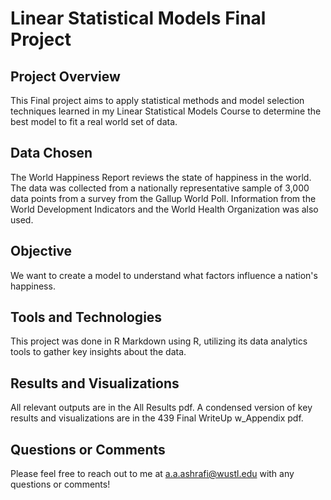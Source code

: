 # Linear Statistical Models Final Project

## Project Overview
This Final project aims to apply statistical methods and model selection techniques learned in my Linear Statistical Models Course to determine the best model to fit a real world set of data. 

## Data Chosen
The World Happiness Report reviews the state of happiness in the world. The data was collected from a nationally representative sample of 3,000 data points from a survey from the Gallup World Poll. Information from the World Development Indicators and the World Health Organization was also used. 

## Objective 
We want to create a model to understand what factors influence a nation's happiness. 

## Tools and Technologies
This project was done in R Markdown using R, utilizing its data analytics tools to gather key insights about the data. 

## Results and Visualizations 
All relevant outputs are in the All Results pdf. A condensed version of key results and visualizations are in the 439 Final WriteUp w_Appendix pdf. 

## Questions or Comments 
Please feel free to reach out to me at a.a.ashrafi@wustl.edu with any questions or comments! 
